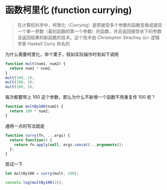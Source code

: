 # 函数柯里化 (function currying)

> 在计算机科学中，柯里化（Currying）是把接受多个参数的函数变换成接受一个单一参数（最初函数的第一个参数）的函数，并且返回接受余下的参数且返回结果的新函数的技术。这个技术由 Christopher Strachey 以> 逻辑学家 Haskell Curry 命名的

为什么需要柯里化，举个栗子，假如实际操作时有如下调用

```js
function mult(num1, num2) {
  return num1 * num2;
}
mult(100, 1);
mult(100, 3);
mult(100, 5);
```

每次都要带上 100 这个参数，那么为什么不新增一个函数不用重复传 100 呢？

```js
function multBy100(num2) {
  return 100 * num2;
}
```

通用一点的写法就是

```js
function curry(fn, ...args) {
  return function() {
    return fn.apply(null, args.concat(...arguments));
  };
}
```

尝试一下

```js
let multBy100 = curry(mult, 100);

console.log(multBy100(2));
```

